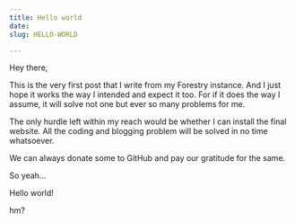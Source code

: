 ```yaml
---
title: Hello world
date: 
slug: HELLO-WORLD

---
```

Hey there,

This is the very first post that I write from my Forestry instance. And I just hope it works the way I intended and expect it too. For if it does the way I assume, it will solve not one but ever so many problems for me.

The only hurdle left within my reach would be whether I can install the final website. All the coding and blogging problem will be solved in no time whatsoever.

We can always donate some to GitHub and pay our gratitude for the same.

So yeah...

Hello world!

hm?